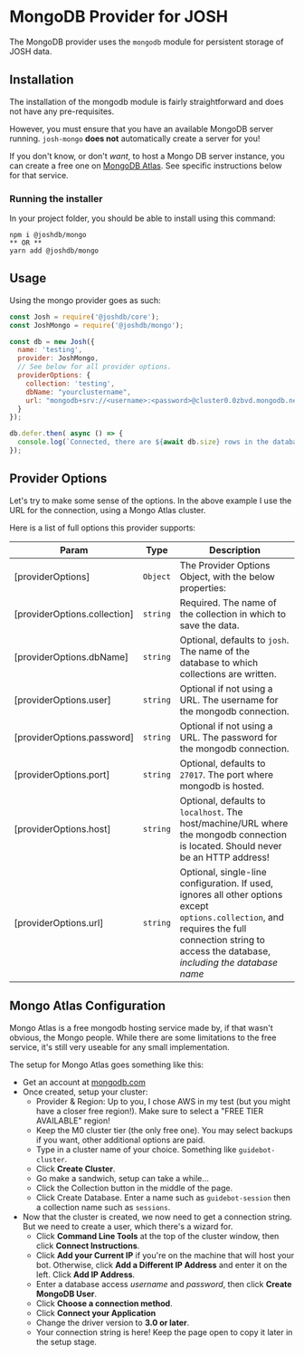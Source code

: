 # MongoDB Provider for JOSH

The MongoDB provider uses the `mongodb` module for persistent storage of JOSH data.

## Installation

The installation of the mongodb module is fairly straightforward and does not have any pre-requisites.

However, you must ensure that you have an available MongoDB server running. `josh-mongo` **does not** automatically create a server for you!

If you don't know, or don't *want*, to host a Mongo DB server instance, you can create a free one on [MongoDB Atlas](https://cloud.mongodb.com/). See specific instructions below for that service.

### Running the installer

In your project folder, you should be able to install using this command: 

```
npm i @joshdb/mongo
** OR **
yarn add @joshdb/mongo
```

## Usage

Using the mongo provider goes as such: 

```js
const Josh = require('@joshdb/core');
const JoshMongo = require('@joshdb/mongo');

const db = new Josh({
  name: 'testing',
  provider: JoshMongo,
  // See below for all provider options.
  providerOptions: {
    collection: 'testing',
    dbName: "yourclustername",
    url: "mongodb+srv://<username>:<password>@cluster0.0zbvd.mongodb.net/<dbName>?retryWrites=true&w=majority"
  }
});

db.defer.then( async () => {
  console.log(`Connected, there are ${await db.size} rows in the database.`);
});
```

## Provider Options

Let's try to make some sense of the options. In the above example I use the URL for the connection, using a Mongo Atlas cluster.

Here is a list of full options this provider supports: 

| Param | Type | Description |
| --- | --- | --- |
| [providerOptions] | <code>Object</code> | The Provider Options Object, with the below properties: |
| [providerOptions.collection] | <code>string</code> | Required. The name of the collection in which to save the data. |
| [providerOptions.dbName] | <code>string</code> | Optional, defaults to `josh`. The name of the database to which collections are written. |
| [providerOptions.user] | <code>string</code> | Optional if not using a URL. The username for the mongodb connection. |
| [providerOptions.password] | <code>string</code> | Optional if not using a URL. The password for the mongodb connection. |
| [providerOptions.port] | <code>string</code> | Optional, defaults to `27017`. The port where mongodb is hosted. |
| [providerOptions.host] | <code>string</code> | Optional, defaults to `localhost`. The host/machine/URL where the mongodb connection is located. Should never be an HTTP address! |
| [providerOptions.url] | <code>string</code> | Optional, single-line configuration. If used, ignores all other options except `options.collection`, and requires the full connection string to access the database, *including the database name* |

## Mongo Atlas Configuration

Mongo Atlas is a free mongodb hosting service made by, if that wasn't obvious, the Mongo people. While there are some limitations to the free service, it's still very useable for any small implementation.

The setup for Mongo Atlas goes something like this: 
- Get an account at [mongodb.com](https://www.mongodb.com/cloud/atlas)
- Once created, setup your cluster: 
  - Provider & Region: Up to you, I chose AWS in my test (but you might have a closer free region!). Make sure to select a "FREE TIER AVAILABLE" region!
  - Keep the M0 cluster tier (the only free one). You may select backups if you want, other additional options are paid.
  - Type in a cluster name of your choice. Something like `guidebot-cluster`.
  - Click **Create Cluster**.
  - Go make a sandwich, setup can take a while...
  - Click the Collection button in the middle of the page.
  - Click Create Database. Enter a name such as `guidebot-session` then a collection name such as `sessions`.
- Now that the cluster is created, we now need to get a connection string. But we need to create a user, which there's a wizard for. 
  - Click **Command Line Tools** at the top of the cluster window, then click **Connect Instructions**.
  - Click **Add your Current IP** if you're on the machine that will host your bot. Otherwise, click **Add a Different IP Address** and enter it on the left. Click **Add IP Address**.
  - Enter a database access *username* and *password*, then click **Create MongoDB User**.
  - Click **Choose a connection method**.
  - Click **Connect your Application**
  - Change the driver version to **3.0 or later**.
  - Your connection string is here! Keep the page open to copy it later in the setup stage.